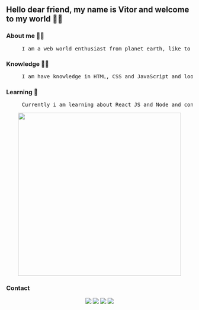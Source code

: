 ## Hello dear friend, my name is Vitor and welcome to my world 🖖🏻 

### About me 🧔🏻  
<pre>
     I am a web world enthusiast from planet earth, like to learn new things everyday and build a world with them. I love the fact that I always have something new to learn.
</pre>
  
### Knowledge 💪🏻 
<pre>
     I am have knowledge in HTML, CSS and JavaScript and looking for more and more... and more 🤓
</pre>
  
### Learning 📖

<pre>
     Currently i am learning about React JS and Node and consequently improving my knowledge about JavaScript
</pre>

<div align="center">
  <img width="440" src="https://c.tenor.com/udYl1CJgloUAAAAd/yoda-star-wars.gif" />
</div>
  
### Contact

<div align="center">
  <a href="https://www.instagram.com/jvittorgomes/" target="_blank"><img src="https://img.shields.io/badge/-Instagram-%23E4405F?style=for-the-badge&logo=instagram&logoColor=white" target="_blank"></a>
  <a href="mailto:devitor.contact@gmail.com"><img src="https://img.shields.io/badge/Gmail-D14836?style=for-the-badge&logo=gmail&logoColor=white" target="_blank"></a>
  <a href="https://www.linkedin.com/in/vitor-gomes-b9a629201/" target="_blank"><img src="https://img.shields.io/badge/-LinkedIn-%230077B5?style=for-the-badge&logo=linkedin&logoColor=white" target="_blank"></a>   
<a href="https://twitter.com/VitorGomesRS/" target="_blank"><img src="https://img.shields.io/badge/Twitter-1DA1F2?style=for-the-badge&logo=twitter&logoColor=white" target="_blank"></a>   
</div>
